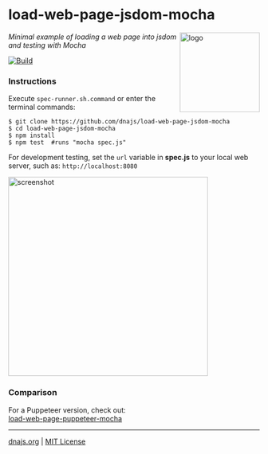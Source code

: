 # load-web-page-jsdom-mocha
<img src=https://dnajs.org/graphics/dnajs-logo.png align=right width=160 alt=logo>

_Minimal example of loading a web page into jsdom and testing with Mocha_

[![Build](https://travis-ci.org/dnajs/load-web-page-jsdom-mocha.svg)](https://travis-ci.org/dnajs/load-web-page-jsdom-mocha)

### Instructions
Execute `spec-runner.sh.command` or enter the terminal commands:
```shell
$ git clone https://github.com/dnajs/load-web-page-jsdom-mocha
$ cd load-web-page-jsdom-mocha
$ npm install
$ npm test  #runs "mocha spec.js"
```

For development testing, set the `url` variable in **spec.js** to your local web server, such as:
`http://localhost:8080`

<img src=https://raw.githubusercontent.com/dnajs/load-web-page-jsdom-mocha/master/screenshot.png
   width=400 alt=screenshot>

### Comparison
For a Puppeteer version, check out:<br>
[load-web-page-puppeteer-mocha](https://github.com/dnajs/load-web-page-puppeteer-mocha)

---
[dnajs.org](https://dnajs.org) | [MIT License](LICENSE.txt)
